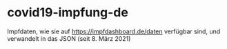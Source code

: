 # covid19-impfung-de
Impfdaten, wie sie auf https://impfdashboard.de/daten verfügbar sind, und verwandelt in das JSON (seit 8. März 2021)
